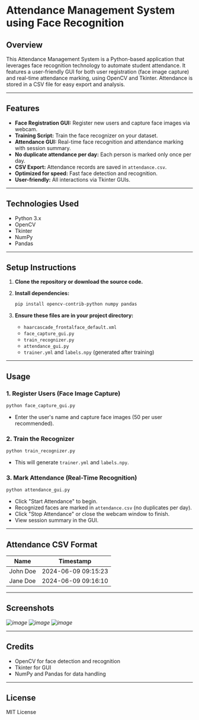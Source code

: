 # Attendance Management System using Face Recognition

## Overview

This Attendance Management System is a Python-based application that leverages face recognition technology to automate student attendance. It features a user-friendly GUI for both user registration (face image capture) and real-time attendance marking, using OpenCV and Tkinter. Attendance is stored in a CSV file for easy export and analysis.

---

## Features

- **Face Registration GUI:** Register new users and capture face images via webcam.
- **Training Script:** Train the face recognizer on your dataset.
- **Attendance GUI:** Real-time face recognition and attendance marking with session summary.
- **No duplicate attendance per day:** Each person is marked only once per day.
- **CSV Export:** Attendance records are saved in `attendance.csv`.
- **Optimized for speed:** Fast face detection and recognition.
- **User-friendly:** All interactions via Tkinter GUIs.

---

## Technologies Used

- Python 3.x
- OpenCV
- Tkinter
- NumPy
- Pandas

---

## Setup Instructions

1. **Clone the repository or download the source code.**

2. **Install dependencies:**
   ```bash
   pip install opencv-contrib-python numpy pandas
   ```

3. **Ensure these files are in your project directory:**
   - `haarcascade_frontalface_default.xml`
   - `face_capture_gui.py`
   - `train_recognizer.py`
   - `attendance_gui.py`
   - `trainer.yml` and `labels.npy` (generated after training)

---

## Usage

### 1. Register Users (Face Image Capture)
```bash
python face_capture_gui.py
```
- Enter the user's name and capture face images (50 per user recommended).

### 2. Train the Recognizer
```bash
python train_recognizer.py
```
- This will generate `trainer.yml` and `labels.npy`.

### 3. Mark Attendance (Real-Time Recognition)
```bash
python attendance_gui.py
```
- Click "Start Attendance" to begin.
- Recognized faces are marked in `attendance.csv` (no duplicates per day).
- Click "Stop Attendance" or close the webcam window to finish.
- View session summary in the GUI.

---

## Attendance CSV Format

| Name      | Timestamp           |
|-----------|---------------------|
| John Doe  | 2024-06-09 09:15:23 |
| Jane Doe  | 2024-06-09 09:16:10 |

---

## Screenshots

*![image](https://github.com/user-attachments/assets/a3f88969-3fe8-4db8-b902-fad70c04b02b)*
*![image](https://github.com/user-attachments/assets/0fe3bc35-86f3-4e14-b708-6289db383702)*
*![image](https://github.com/user-attachments/assets/0f965eac-a81b-4bb5-b09a-46367a22f64f)*



---

## Credits

- OpenCV for face detection and recognition
- Tkinter for GUI
- NumPy and Pandas for data handling

---

## License

MIT License
